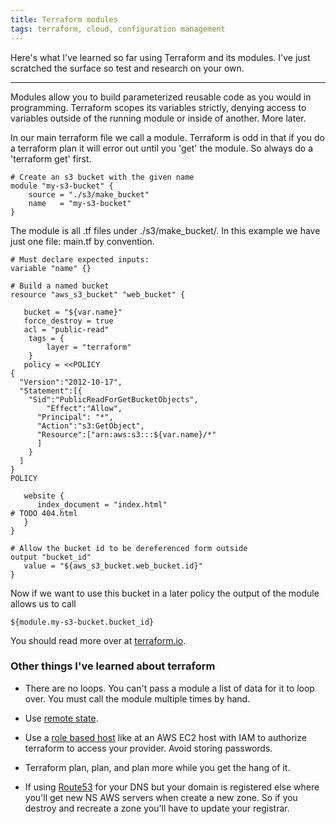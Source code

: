 ```yaml
---
title: Terraform modules
tags: terraform, cloud, configuration management
---
```


Here's what I've learned so far using Terraform and its modules. I've just scratched the surface so test and research on your own.

---

Modules allow you to build parameterized reusable code as you would in programming. Terraform scopes its variables strictly, denying access to variables outside of the running module or inside of another. More later.

In our main terraform file we call a module. Terraform is odd in that if you do a terraform plan it will error out until you 'get' the module. So always do a 'terraform get' first.

    # Create an s3 bucket with the given name
    module "my-s3-bucket" {
        source = "./s3/make_bucket"
        name   = "my-s3-bucket"
    }


The module is all .tf files under ./s3/make_bucket/. In this example we have just one file: main.tf by convention.

    # Must declare expected inputs:
    variable "name" {}

    # Build a named bucket
    resource "aws_s3_bucket" "web_bucket" {

       bucket = "${var.name}"
       force_destroy = true
       acl = "public-read"
        tags = {
            layer = "terraform"
        }
       policy = <<POLICY
    {
      "Version":"2012-10-17",
      "Statement":[{
        "Sid":"PublicReadForGetBucketObjects",
            "Effect":"Allow",
          "Principal": "*",
          "Action":"s3:GetObject",
          "Resource":["arn:aws:s3:::${var.name}/*"
          ]
        }
      ]
    }
    POLICY
      
       website {
          index_document = "index.html"
    # TODO 404.html
       }
    }

    # Allow the bucket id to be dereferenced form outside
    output "bucket_id"
       value = "${aws_s3_bucket.web_bucket.id}"
    }

Now if we want to use this bucket in a later policy the output of the module allows us to call

    ${module.my-s3-bucket.bucket_id}

You should read more over at [terraform.io](https://www.terraform.io/docs/index.html).

### Other things I've learned about terraform

- There are no loops. You can't pass a module a list of data for it to loop over. You must call the module multiple times by hand.

- Use [remote state](https://www.terraform.io/docs/state/remote.html).

- Use a [role based host](https://www.terraform.io/docs/providers/aws/index.html) like at an AWS EC2 host with IAM to authorize terraform to access your provider. Avoid storing passwords.

- Terraform plan, plan, and plan more while you get the hang of it.

- If using [Route53](https://aws.amazon.com/route53/details/) for your DNS but your domain is registered else where you'll get new NS AWS servers when create a new zone. So if you destroy and recreate a zone you'll have to update your registrar.

